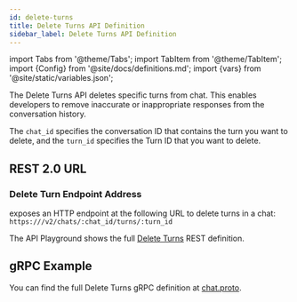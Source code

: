 ```yaml
---
id: delete-turns
title: Delete Turns API Definition
sidebar_label: Delete Turns API Definition
---
```


import Tabs from '@theme/Tabs';
import TabItem from '@theme/TabItem';
import {Config} from '@site/docs/definitions.md';
import {vars} from '@site/static/variables.json';

The Delete Turns API deletes specific turns from chat. This enables developers 
to remove inaccurate or inappropriate responses from the conversation history. 

The `chat_id` specifies the conversation ID that contains the turn 
you want to delete, and the `turn_id` specifies the Turn ID that you want to 
delete.

## REST 2.0 URL

### Delete Turn Endpoint Address

<Config v="names.product"/> exposes an HTTP endpoint at the following URL
to delete turns in a chat:
<code>https://<Config v="domains.rest.indexing"/>/v2/chats/:chat_id/turns/:turn_id</code>

The API Playground shows the full [Delete Turns](/docs/rest-api/delete-chat-turn) REST definition.

## gRPC Example

You can find the full Delete Turns gRPC definition at [chat.proto](https://github.com/vectara/protos/blob/main/chat.proto).
